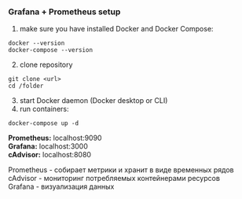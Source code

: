 ### Grafana + Prometheus setup


1) make sure you have installed Docker and Docker Compose:
```
docker --version
docker-compose --version
```
2) clone repository
```
git clone <url>
cd /folder
```
3) start Docker daemon (Docker desktop or CLI)
4) run containers:
```
docker-compose up -d
```

<b>Prometheus:</b> localhost:9090 <br>
<b>Grafana:</b> localhost:3000 <br>
<b>cAdvisor:</b> localhost:8080 <br>

Prometheus - собирает метрики и хранит в виде временных рядов <br>
cAdvisor - мониторинг потребляемых контейнерами ресурсов <br>
Grafana - визуализация данных <br>
